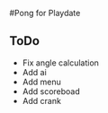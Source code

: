 #Pong for Playdate

## ToDo
- Fix angle calculation
- Add ai
- Add menu
- Add scoreboad
- Add crank
